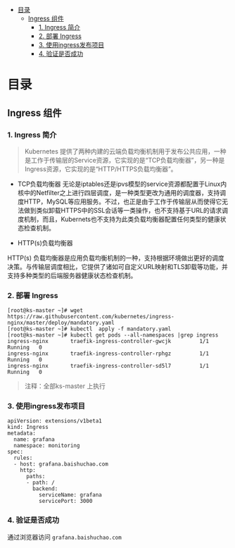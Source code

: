<!-- TOC -->

- [目录](#目录)
    - [Ingress 组件](#ingress-组件)
        - [1. Ingress 简介](#1-ingress-简介)
        - [2. 部署 Ingress](#2-部署-ingress)
        - [3. 使用ingress发布项目](#3-使用ingress发布项目)
        - [4.  验证是否成功](#4--验证是否成功)

<!-- /TOC -->


# 目录
## Ingress 组件

### 1. Ingress 简介

> Kubernetes 提供了两种内建的云端负载均衡机制用于发布公共应用，一种是工作于传输层的Service资源，它实现的是“TCP负载均衡器”，另一种是Ingress资源，它实现的是“HTTP/HTTPS负载均衡器”。

- TCP负载均衡器
无论是iptables还是ipvs模型的service资源都配置于Linux内核中的Netfilter之上进行四层调度，是一种类型更改为通用的调度器，支持调度HTTP，MySQL等应用服务。不过，也正是由于工作于传输层从而使得它无法做到类似卸载HTTPS中的SSL会话等一类操作，也不支持基于URL的请求调度机制，而且，Kubernets也不支持为此类负载均衡器配置任何类型的健康状态检查机制。

- HTTP(s)负载均衡器

HTTP(s) 负载均衡器是应用负载均衡机制的一种，支持根据环境做出更好的调度决策。与传输层调度相比，它提供了诸如可自定义URL映射和TLS卸载等功能，并支持多种类型的后端服务器健康状态检查机制。


### 2. 部署 Ingress

```
[root@ks-master ~]# wget https://raw.githubusercontent.com/kubernetes/ingress-nginx/master/deploy/mandatory.yaml
[root@ks-master ~]# kubectl  apply -f mandatory.yaml 
[root@ks-master ~]# kubectl get pods --all-namespaces |grep ingress
ingress-nginx       traefik-ingress-controller-gwcjk         1/1     Running   0         
ingress-nginx       traefik-ingress-controller-rphgz         1/1     Running   0         
ingress-nginx       traefik-ingress-controller-sd5l7         1/1     Running   0

```
> 注释：全部ks-master 上执行


### 3. 使用ingress发布项目

```
apiVersion: extensions/v1beta1
kind: Ingress
metadata:
  name: grafana
  namespace: monitoring
spec:
  rules:
  - host: grafana.baishuchao.com
    http:
      paths:
      - path: /
        backend:
          serviceName: grafana
          servicePort: 3000
```


### 4.  验证是否成功

通过浏览器访问 `grafana.baishuchao.com`

